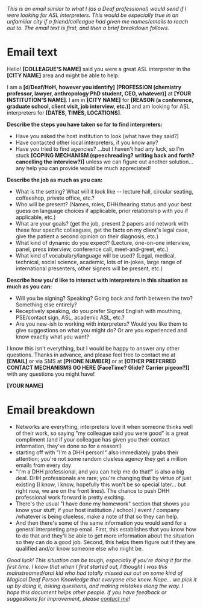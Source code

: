 _This is an email similar to what I (as a Deaf professional) would send if I were looking for ASL interpreters. This would be especially true in an unfamiliar city if a friend/colleague had given me names/emails to reach out to. The email text is first, and then a brief breakdown follows._

# Email text 

Hello! **[COLLEAGUE'S NAME]** said you were a great ASL interpreter in the **[CITY NAME]** area and might be able to help.

I am a **[d/Deaf/HoH, however you identify]** **[PROFESSION (chemistry professor, lawyer, anthropology PhD student, CEO, whatever)]** at **[YOUR INSTITUTION'S NAME]**. I am in **[CITY NAME]** for **[REASON (a conference, graduate school, client visit, job interview, etc.)]** and am looking for ASL interpreters for **[DATES, TIMES, LOCATIONS]**.

**Describe the steps you have taken so far to find interpreters:**
* Have you asked the host institution to look (what have they said?)
* Have contacted other local interpreters, if you know any?
* Have you tried to find agencies?
...but I haven't had any luck, so I'm stuck **[COPING MECHANISM (speechreading? writing back and forth? cancelling the interview?)]** unless we can figure out another solution... any help you can provide would be much appreciated!

**Describe the job as much as you can:**
* What is the setting? What will it look like -- lecture hall, circular seating, coffeeshop, private office, etc.?
* Who will be present? (Names, roles, DHH/hearing status and your best guess on language choices if applicable, prior relationship with you if applicable, etc.)
* What are your goals? (get the job, present 2 papers and network with these four specific colleagues, get the facts on my client's legal case, give the patient a second opinion on their diagnosis, etc.)
* What kind of dynamic do you expect? (Lecture, one-on-one interview, panel, press interview, conference call, meet-and-greet, etc.)
* What kind of vocabulary/language will be used? (Legal, medical, technical, social science, academic, lots of in-jokes, large range of international presenters, other signers will be present, etc.)

**Describe how you'd like to interact with interpreters in this situation as much as you can:**
* Will you be signing? Speaking? Going back and forth between the two? Something else entirely?
* Receptively speaking, do you prefer Signed English with mouthing, PSE/contact sign, ASL, academic ASL, etc.?
* Are you new-ish to working with interpreters? Would you like them to give suggestions on what you might do? Or are you experienced and know exactly what you want?

I know this isn't everything, but I would be happy to answer any other questions. Thanks in advance, and please feel free to contact me at **[EMAIL]** or via SMS at **[PHONE NUMBER]** or at **[OTHER PREFERRED CONTACT MECHANISMS GO HERE (FaceTime? Glide? Carrier pigeon?)]** with any questions you might have!

**[YOUR NAME]**

# Email breakdown

* Networks are everything, interpreters love it when someone thinks well of their work, so saying "my colleague said you were good" is a great compliment (and if your colleague has given you their contact information, they've done so for a reason!)
* starting off with "I'm a DHH person!" also immediately grabs their attention; you're not some random clueless agency they get a million emails from every day
* "I'm a DHH professional, and you can help me do that!" is also a big deal. DHH professionals are rare; you're changing that by virtue of just existing (I know, I know, hopefully this won't be so special later... but right now, we are on the front lines). The chance to push DHH professional work forward is pretty exciting.
* There's the usual "I have done my homework" section that shows you know your stuff; if your host institution / school / event / company /whatever is being clueless, make a note of that so they can help.
* And then there's some of the same information you would send for a general interpreting prep email. First, this establishes that you know how to do that and they'll be able to get more information about the situation so they can do a good job. Second, this helps them figure out if they are qualified and/or know someone else who might be.

_Good luck! This situation can be tough, especially if you're doing it for the first time. I know that when I first started out, I thought I was this mainstreamed/oral kid who had totally missed out out on some kind of Magical Deaf Person Knowledge that everyone else knew. Nope... we pick it up by doing it, asking questions, and making mistakes along the way. I hope this document helps other people. If you have feedback or suggestions for improvement, please [contact me](http://blog.melchua.com/contact/)!_
